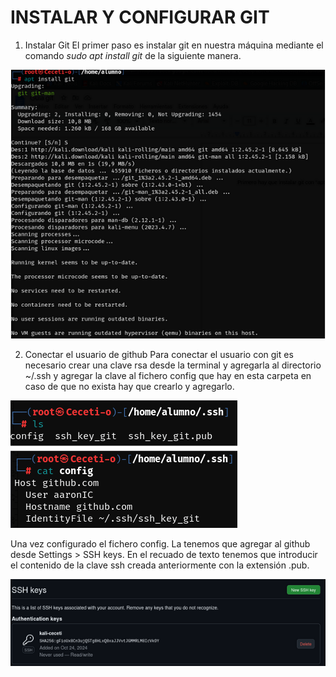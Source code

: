 # INSTALAR Y CONFIGURAR GIT

1. Instalar Git
El primer paso es instalar git en nuestra máquina mediante el comando *_sudo apt install git_* de la siguiente manera.

![](images/img1.png)

2. Conectar el usuario de github
Para conectar el usuario con git es necesario crear una clave rsa desde la terminal y agregarla al directorio ~/.ssh y agregar la clave al fichero config que hay en esta carpeta en caso de que no exista hay que crearlo y agregarlo.
 
![](images/img2.png)

Una vez configurado el fichero config. La tenemos que agregar al github desde Settings > SSH keys.
En el recuado de texto tenemos que introducir el contenido de la clave ssh creada anteriormente con la extensión .pub.

![](images/img3.png)
